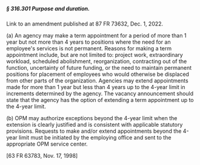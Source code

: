 ##### § 316.301 Purpose and duration. #####

Link to an amendment published at 87 FR 73632, Dec. 1, 2022.

(a) An agency may make a term appointment for a period of more than 1 year but not more than 4 years to positions where the need for an employee's services is not permanent. Reasons for making a term appointment include, but are not limited to: project work, extraordinary workload, scheduled abolishment, reorganization, contracting out of the function, uncertainty of future funding, or the need to maintain permanent positions for placement of employees who would otherwise be displaced from other parts of the organization. Agencies may extend appointments made for more than 1 year but less than 4 years up to the 4-year limit in increments determined by the agency. The vacancy announcement should state that the agency has the option of extending a term appointment up to the 4-year limit.

(b) OPM may authorize exceptions beyond the 4-year limit when the extension is clearly justified and is consistent with applicable statutory provisions. Requests to make and/or extend appointments beyond the 4-year limit must be initiated by the employing office and sent to the appropriate OPM service center.

[63 FR 63783, Nov. 17, 1998]